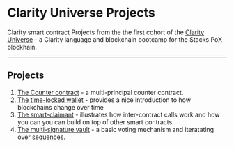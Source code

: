 # Clarity Universe Projects

Clarity smart contract Projects from the the first cohort of the [Clarity Universe](https://stacks.org/clarity-universe) - a Clarity language and blockchain bootcamp for the Stacks PoX blockhain.

___
## Projects
1. [The Counter contract](https://github.com/Sajakhtar/clarity-universe/tree/main/projects/counter) - a multi-principal counter contract.
1. [The time-locked wallet]() - provides a nice introduction to how blockchains change over time
1. [The smart-claimant]() - illustrates how inter-contract calls work and how you can you can build on top of other smart contracts.
1. [The multi-signature vault]() - a basic voting mechanism and iteratating over sequences.
